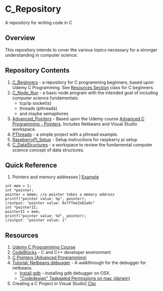 # C_Repository
A repository for writing code in C

## Overview
This repository intends to cover the various topics necessary for a stronger understanding in computer science.

## Repository Contents
1. [C_Beginners](./C_Beginners) - a repository for C programming beginners, based upon Udemy C Programming. See [Resources Section](#resources) class for C beginners.
2. [C_Node_Run](./C_Node_Run) - a basic node program with the intended goal of including computer science fundamentals:
    - tcp/ip socket(s)
    - threads (pthreads)
    - and maybe semaphores
3. [Advanced_Pointers](./Advanced_Pointers) - Based upon the Udemy course [Advanced C Programming - Pointers](https://www.udemy.com/advanced-c-programming-pointers/learn/v4/). Includes Netbeans and Visual Studio workspace.
4. [PThreads](./PThreads) - a simple project with a pthread example.
5. [RaspberryPI_Setup](./RaspberryPI_Setup) -  Setup instructions for raspberry pi setup
6. [C_DataStructures](./C_DataStructures) - a workspace to review the fundamental computer science concept of data structures.

## Quick Reference
1. Pointers and memory addresses | [Example](https://github.com/cybervoid/C_Repository/blob/master/Advanced_Pointers/main.c#L30)
```
int mem = 1;
int *pointer;
pointer = &mem; //a pointer takes a memory address
printf("pointer value: %p", pointer);
//output: "pointer value: 0x7ffee2e81a0c"
int *pointerII;
pointerII = mem;
printf("pointer value: %d", pointer);
//output: "pointer value: 1"
```

## Resources
1. [Udemy C Programming Course](https://www.udemy.com/c-programming-for-beginners-/learn/v4/)
2. [CodeBlocks](http://codeblocks.org/) - C and C++ developer environment
3. [C Pointers (Advanced Programming)](https://www.udemy.com/advanced-c-programming-pointers/learn/v4/t/lecture/6863158?start=0)
4. [Tutorial: Netbeans debugger](https://netbeans.org/kb/docs/cnd/debugging.html#requirements) - A walkthrough for the debugger for netbeans.
    - [Install gdb](https://stackoverflow.com/questions/35497491/netbeans-resolve-missing-debugger-command-c) - installing gdb debugger on OSX.
    - ["Codedesign" Taskgated Permissions on mac (darwin)](https://github.com/cs01/gdbgui/issues/55)
5. Creating a C Project in Visual Studio| [Clip](https://www.youtube.com/watch?v=YOLN-t09-tM)
